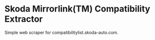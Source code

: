 # Skoda Mirrorlink(TM) Compatibility Extractor

Simple web scraper for compatibilitylist.skoda-auto.com.
